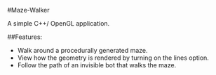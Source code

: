 #Maze-Walker

A simple C++/ OpenGL application.

##Features:

* Walk around a procedurally generated maze.
* View how the geometry is rendered by turning on the lines option.
* Follow the path of an invisible bot that walks the maze.
